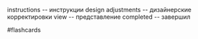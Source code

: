 instructions -- инструкции
design adjustments -- дизайнерские корректировки
view -- представление
completed -- завершил


#flashcards